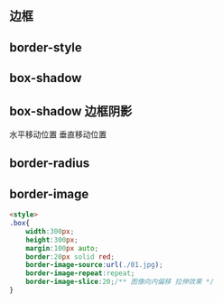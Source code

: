 ## 边框


## border-style

## box-shadow
## box-shadow 边框阴影
水平移动位置
垂直移动位置

## border-radius

## border-image

```html
<style>
.box{
    width:300px;
    height:300px;
    margin:100px auto;
    border:20px solid red;
    border-image-source:url(./01.jpg);
    border-image-repeat:repeat;
    border-image-slice:20;/** 图像向内偏移 拉伸效果 */
}
```
